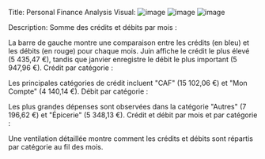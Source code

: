 Title: Personal Finance Analysis
Visual:
![image](https://github.com/user-attachments/assets/caaeb91a-8e8b-42cd-bbed-49a2b187e22d)
![image](https://github.com/user-attachments/assets/21ca304f-07f0-4aff-9d4f-7f598e9b860a)
![image](https://github.com/user-attachments/assets/8943d1b9-78e4-406d-af2c-6987ecde7c1b)

Description: 
Somme des crédits et débits par mois :

La barre de gauche montre une comparaison entre les crédits (en bleu) et les débits (en rouge) pour chaque mois.
Juin affiche le crédit le plus élevé (5 435,47 €), tandis que janvier enregistre le débit le plus important (5 947,96 €).
Crédit par catégorie :

Les principales catégories de crédit incluent "CAF" (15 102,06 €) et "Mon Compte" (4 140,14 €).
Débit par catégorie :

Les plus grandes dépenses sont observées dans la catégorie "Autres" (7 196,62 €) et "Épicerie" (5 348,13 €).
Crédit et débit par mois et par catégorie :

Une ventilation détaillée montre comment les crédits et débits sont répartis par catégorie au fil des mois.
